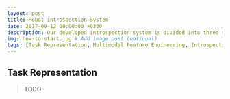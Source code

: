 ```yaml
---
layout: post
title: Robot introspection System
date: 2017-09-12 00:00:00 +0300
description: Our developed introspection system is divided into three modulars: Task Representation, Multimodal Feature Engineering, Introspection Models Construction, Anomaly Detection, Anomaly Classification, Anomaly Recovery, Synthetic Multivariate Time Series Argumentation. 
img: how-to-start.jpg # Add image post (optional)
tags: [Task Representation, Multimodal Feature Engineering, Introspection Models Construction, Anomaly Detection, Anomaly Classification, Anomaly Recovery, Synthetic Multivariate Time Series Argumentation] # add tag
---
```

## Task Representation
>TODO.

